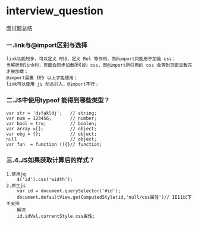 # interview_question
面试题总结
### 一.link与@import区别与选择<br>
    link功能较多，可以定义 RSS，定义 Rel 等作用，而@import只能用于加载 css；
    当解析到link时，页面会同步加载所引的 css，而@import所引用的 css 会等到页面加载完才被加载；
    @import需要 IE5 以上才能使用；
    link可以使用 js 动态引入，@import不行；
### 二.JS中使用typeof 能得到哪些类型？
    var str = 'dsfakldj';   // string;
    var num = 123456;       // number;
    var bool = tru;         // boolen;
    var array =[];          // object;
    var obg = {};           // object;
    null                    // object;
    var fun  = function (){}// function; 
### 三.4.JS如果获取计算后的样式？
    1.使用jq
        $('id').css('width');
    2.原生js
        var id = document.querySelector('#id');
        document.defaultView.getComputedStyle(id,'null/css属性')// IE11以下不支持
        解决
        id.idVal.currentStyle.css属性;